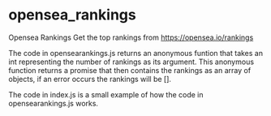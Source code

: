 # opensea_rankings
Opensea Rankings
Get the top rankings from https://opensea.io/rankings

The code in opensearankings.js returns an anonymous funtion that takes an int representing the number of rankings as its argument.
This anonymous function returns a promise that then contains the rankings as an array of objects, if an error occurs the rankings will be [].

The code in index.js is a small example of how the code in opensearankings.js works.
